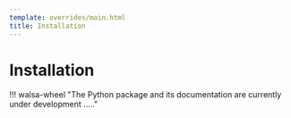 ```yaml
---
template: overrides/main.html
title: Installation
---
```


# Installation

!!! walsa-wheel "The Python package and its documentation are currently under development ....."
